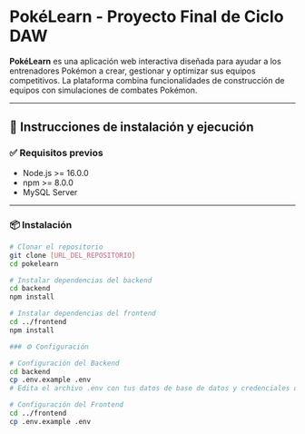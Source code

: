 # PokéLearn - Proyecto Final de Ciclo DAW

**PokéLearn** es una aplicación web interactiva diseñada para ayudar a los entrenadores Pokémon a crear, gestionar y optimizar sus equipos competitivos. La plataforma combina funcionalidades de construcción de equipos con simulaciones de combates Pokémon.

---

## 🚀 Instrucciones de instalación y ejecución

### ✅ Requisitos previos

- Node.js >= 16.0.0  
- npm >= 8.0.0  
- MySQL Server  

---

### 📦 Instalación

```bash
# Clonar el repositorio
git clone [URL_DEL_REPOSITORIO]
cd pokelearn

# Instalar dependencias del backend
cd backend
npm install

# Instalar dependencias del frontend
cd ../frontend
npm install

### ⚙️ Configuración

# Configuración del Backend
cd backend
cp .env.example .env
# Edita el archivo .env con tus datos de base de datos y credenciales de Firebase

# Configuración del Frontend
cd ../frontend
cp .env.example .env
